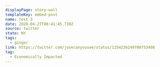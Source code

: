 ```yaml
---
displayPage: story-wall
templateKey: embed-post
name: test 3
date: 2020-04-27T00:41:45.730Z
source: twitter
state: NY
tags:
  - ginger
link: https://twitter.com/josecanyousee/status/1254236249700753408
tag:
  - Economically Impacted
---
```


